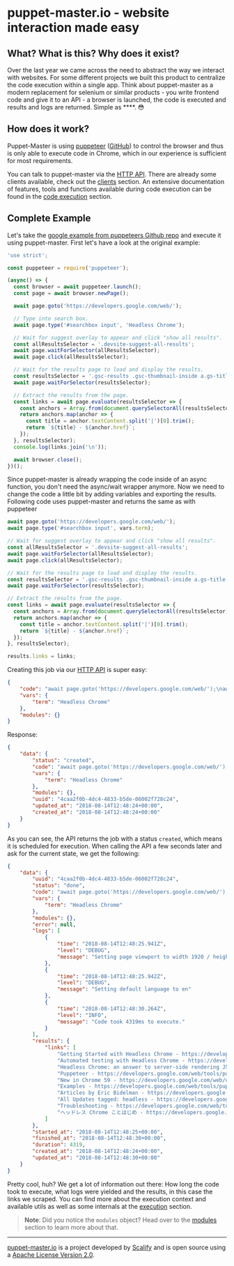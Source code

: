 # puppet-master.io - website interaction made easy


## What? What is this? Why does it exist?

Over the last year we came across the need to abstract the way we interact with websites. For some different projects we built this product to centralize the code execution within a single app. Think about puppet-master as a modern replacement for selenium or similar products - you write frontend code and give it to an API -   a browser is launched, the code is executed and results and logs are returned. Simple as \*\*\*\*. :flushed:

## How does it work?

Puppet-Master is using [puppeteer](https://pptr.dev/) ([GitHub](https://github.com/GoogleChrome/puppeteer)) to control the browser and thus is only able to execute code in Chrome, which in our experience is sufficient for most requirements.

You can talk to puppet-master via the [HTTP API](api.md). There are already some clients available, check out the [clients](clients.md) section. An extensive documentation of features, tools and functions available during code execution can be found in the [code execution](execution.md) section.


## Complete Example

Let's take the [google example from puppeteers Github repo](https://github.com/GoogleChrome/puppeteer/blob/d68033aeca234a93c9ac5298258a5d324748466a/examples/search.js) and execute it using puppet-master. First let's have a look at the original example: 

```js
'use strict';

const puppeteer = require('puppeteer');

(async() => {
  const browser = await puppeteer.launch();
  const page = await browser.newPage();

  await page.goto('https://developers.google.com/web/');

  // Type into search box.
  await page.type('#searchbox input', 'Headless Chrome');

  // Wait for suggest overlay to appear and click "show all results".
  const allResultsSelector = '.devsite-suggest-all-results';
  await page.waitForSelector(allResultsSelector);
  await page.click(allResultsSelector);

  // Wait for the results page to load and display the results.
  const resultsSelector = '.gsc-results .gsc-thumbnail-inside a.gs-title';
  await page.waitForSelector(resultsSelector);

  // Extract the results from the page.
  const links = await page.evaluate(resultsSelector => {
    const anchors = Array.from(document.querySelectorAll(resultsSelector));
    return anchors.map(anchor => {
      const title = anchor.textContent.split('|')[0].trim();
      return `${title} - ${anchor.href}`;
    });
  }, resultsSelector);
  console.log(links.join('\n'));

  await browser.close();
})();
```
Since puppet-master is already wrapping the code inside of an async function, you don't need the async/wait wrapper anymore. Now we need to change the code a little bit by adding variables and exporting the results. 
Following code uses puppet-master and returns the same as with puppeteer

```js
await page.goto('https://developers.google.com/web/');
await page.type('#searchbox input', vars.term);

// Wait for suggest overlay to appear and click "show all results".
const allResultsSelector = '.devsite-suggest-all-results';
await page.waitForSelector(allResultsSelector);
await page.click(allResultsSelector);

// Wait for the results page to load and display the results.
const resultsSelector = '.gsc-results .gsc-thumbnail-inside a.gs-title';
await page.waitForSelector(resultsSelector);

// Extract the results from the page.
const links = await page.evaluate(resultsSelector => {
  const anchors = Array.from(document.querySelectorAll(resultsSelector));
  return anchors.map(anchor => {
    const title = anchor.textContent.split('|')[0].trim();
    return `${title} - ${anchor.href}`;
  });
}, resultsSelector);

results.links = links;
```

Creating this job via our [HTTP API](api.md) is super easy:

```json
{
    "code": "await page.goto('https://developers.google.com/web/');\nawait page.type('#searchbox input', vars.term);\n\n// Wait for suggest overlay to appear and click \"show all results\".\nconst allResultsSelector = '.devsite-suggest-all-results';\nawait page.waitForSelector(allResultsSelector);\nawait page.click(allResultsSelector);\n\n// Wait for the results page to load and display the results.\nconst resultsSelector = '.gsc-results .gsc-thumbnail-inside a.gs-title';\nawait page.waitForSelector(resultsSelector);\n\n// Extract the results from the page.\nconst links = await page.evaluate(resultsSelector => {\n  const anchors = Array.from(document.querySelectorAll(resultsSelector));\n  return anchors.map(anchor => {\n    const title = anchor.textContent.split('|')[0].trim();\n    return `${title} - ${anchor.href}`;\n  });\n}, resultsSelector);\n\nresults.links = links;",
    "vars": {
        "term": "Headless Chrome"
    },
    "modules": {}
}
```

Response: 
```json
{
    "data": {
        "status": "created",
        "code": "await page.goto('https://developers.google.com/web/');\nawait page.type('#searchbox input', vars.term);\n\n// Wait for suggest overlay to appear and click \"show all results\".\nconst allResultsSelector = '.devsite-suggest-all-results';\nawait page.waitForSelector(allResultsSelector);\nawait page.click(allResultsSelector);\n\n// Wait for the results page to load and display the results.\nconst resultsSelector = '.gsc-results .gsc-thumbnail-inside a.gs-title';\nawait page.waitForSelector(resultsSelector);\n\n// Extract the results from the page.\nconst links = await page.evaluate(resultsSelector => {\n  const anchors = Array.from(document.querySelectorAll(resultsSelector));\n  return anchors.map(anchor => {\n    const title = anchor.textContent.split('|')[0].trim();\n    return `${title} - ${anchor.href}`;\n  });\n}, resultsSelector);\n\nresults.links = links;",
        "vars": {
            "term": "Headless Chrome"
        },
        "modules": {},
        "uuid": "4caa2f0b-4dc4-4833-b5de-06002f728c24",
        "updated_at": "2018-08-14T12:48:24+00:00",
        "created_at": "2018-08-14T12:48:24+00:00"
    }
}
```

As you can see, the API returns the job with a status `created`, which means it is scheduled for execution. When calling the API a few seconds later and ask for the current state, we get the following:

```json
{
    "data": {
        "uuid": "4caa2f0b-4dc4-4833-b5de-06002f728c24",
        "status": "done",
        "code": "await page.goto('https://developers.google.com/web/');\nawait page.type('#searchbox input', vars.term);\n\n// Wait for suggest overlay to appear and click \"show all results\".\nconst allResultsSelector = '.devsite-suggest-all-results';\nawait page.waitForSelector(allResultsSelector);\nawait page.click(allResultsSelector);\n\n// Wait for the results page to load and display the results.\nconst resultsSelector = '.gsc-results .gsc-thumbnail-inside a.gs-title';\nawait page.waitForSelector(resultsSelector);\n\n// Extract the results from the page.\nconst links = await page.evaluate(resultsSelector => {\n  const anchors = Array.from(document.querySelectorAll(resultsSelector));\n  return anchors.map(anchor => {\n    const title = anchor.textContent.split('|')[0].trim();\n    return `${title} - ${anchor.href}`;\n  });\n}, resultsSelector);\n\nresults.links = links;",
        "vars": {
            "term": "Headless Chrome"
        },
        "modules": {},
        "error": null,
        "logs": [
            {
                "time": "2018-08-14T12:48:25.941Z",
                "level": "DEBUG",
                "message": "Setting page viewport to width 1920 / height 1080"
            },
            {
                "time": "2018-08-14T12:48:25.942Z",
                "level": "DEBUG",
                "message": "Setting default language to en"
            },
            {
                "time": "2018-08-14T12:48:30.264Z",
                "level": "INFO",
                "message": "Code took 4319ms to execute."
            }
        ],
        "results": {
            "links": [
                "Getting Started with Headless Chrome - https://developers.google.com/web/updates/2017/04/headless-chrome",
                "Automated testing with Headless Chrome - https://developers.google.com/web/updates/2017/06/headless-karma-mocha-chai",
                "Headless Chrome: an answer to server-side rendering JS sites ... - https://developers.google.com/web/tools/puppeteer/articles/ssr",
                "Puppeteer - https://developers.google.com/web/tools/puppeteer/",
                "New in Chrome 59 - https://developers.google.com/web/updates/2017/05/nic59",
                "Examples - https://developers.google.com/web/tools/puppeteer/examples",
                "Articles by Eric Bidelman - https://developers.google.com/web/resources/contributors/ericbidelman",
                "All Updates tagged: headless - https://developers.google.com/web/updates/tags/headless",
                "Troubleshooting - https://developers.google.com/web/tools/puppeteer/troubleshooting",
                "ヘッドレス Chrome ことはじめ - https://developers.google.com/web/updates/2017/04/headless-chrome?hl=ja"
            ]
        },
        "started_at": "2018-08-14T12:48:25+00:00",
        "finished_at": "2018-08-14T12:48:30+00:00",
        "duration": 4319,
        "created_at": "2018-08-14T12:48:24+00:00",
        "updated_at": "2018-08-14T12:48:30+00:00"
    }
}
```

Pretty cool, huh? We get a lot of information out there: How long the code took to execute, what logs were yielded and the results, in this case the links we scraped. You can find more about the execution context and available utils as well as some internals at the [execution](execution.md) section.

> **Note**: Did you notice the `modules` object? Head over to the [modules](modules.md) section to learn more about that.


---------------------------------

[puppet-master.io](https://puppet-master.io) is a project developed by [Scalify](https://www.scalify.me) and is open source using a [Apache License Version 2.0](https://github.com/Scalify/puppet-master-client-go/blob/master/LICENSE).
